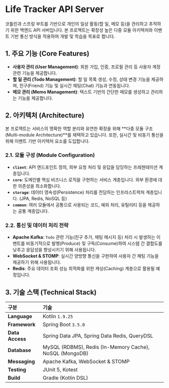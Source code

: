 # Life Tracker API Server

코틀린과 스프링 부트를 기반으로 개인의 일상 활동(할 일, 메모 등)을 관리하고 추적하기 위한 백엔드 API 서버입니다. 본 프로젝트는 확장성 높은 다중 모듈 아키텍처와 이벤트 기반 통신 방식을 적용하여 개발 및 학습을 목표로 합니다.

## 1. 주요 기능 (Core Features)

-   **사용자 관리 (User Management)**: 회원 가입, 인증, 프로필 관리 등 사용자 계정 관련 기능을 제공합니다.
-   **할 일 관리 (Todo Management)**: 할 일 목록 생성, 수정, 상태 변경 기능을 제공하며, 친구(Friend) 기능 및 실시간 채팅(Chat) 기능과 연동됩니다.
-   **메모 관리 (Memo Management)**: 텍스트 기반의 간단한 메모를 생성하고 관리하는 기능을 제공합니다.

## 2. 아키텍처 (Architecture)

본 프로젝트는 서비스의 명확한 역할 분리와 유연한 확장을 위해 **다중 모듈 구조(Multi-module Architecture)**를 채택하고 있습니다. 또한, 실시간 및 비동기 통신을 위해 이벤트 기반 아키텍처 요소를 도입합니다.

### 2.1. 모듈 구성 (Module Configuration)

-   **`client`**: API 엔드포인트 정의, 외부 요청 처리 및 응답을 담당하는 프레젠테이션 계층입니다.
-   **`core`**: 도메인별 핵심 비즈니스 로직을 구현하는 서비스 계층입니다. 외부 환경에 대한 의존성을 최소화합니다.
-   **`storage`**: 데이터 영속성(Persistence) 처리를 전담하는 인프라스트럭처 계층입니다. (JPA, Redis, NoSQL 등)
-   **`common`**: 여러 모듈에서 공통으로 사용되는 코드, 예외 처리, 유틸리티 등을 제공하는 공통 계층입니다.

### 2.2. 통신 및 데이터 처리 전략

-   **Apache Kafka**: `Todo` 관련 기능(친구 추가, 채팅 메시지 등) 처리 시 발생하는 이벤트를 비동기적으로 발행(Produce) 및 구독(Consume)하여 시스템 간 결합도를 낮추고 응답성을 향상시키기 위해 사용됩니다.
-   **WebSocket & STOMP**: 실시간 양방향 통신을 구현하여 사용자 간 채팅 기능을 제공하기 위해 사용됩니다.
-   **Redis**: 주요 데이터 조회 성능 최적화를 위한 캐싱(Caching) 계층으로 활용될 예정입니다.

## 3. 기술 스택 (Technical Stack)

| 구분 | 기술                                                      |
| :--- |:--------------------------------------------------------|
| **Language** | Kotlin `1.9.25`                                         |
| **Framework** | Spring Boot `3.5.0`                                     |
| **Data Access** | Spring Data JPA, Spring Data Redis, QueryDSL            |
| **Database** | MySQL (RDBMS), Redis (In-Memory Cache), NoSQL (MongoDB) |
| **Messaging** | Apache Kafka, WebSocket & STOMP                         |
| **Testing** | JUnit 5, Kotest                                         |
| **Build** | Gradle (Kotlin DSL)                                     |

